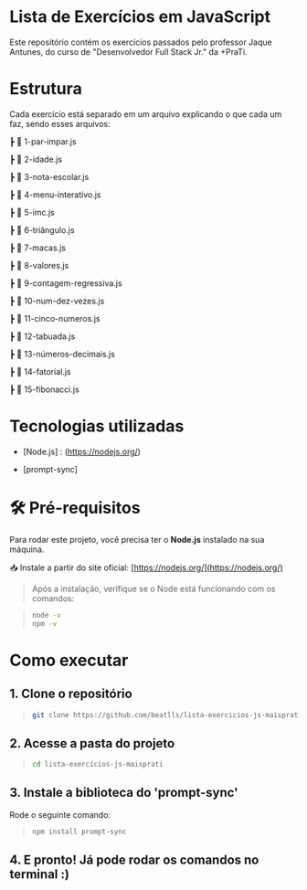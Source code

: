 # Lista de Exercícios em JavaScript

Este repositório contém os exercícios passados pelo professor Jaque Antunes, do curso de "Desenvolvedor Full Stack Jr." da +PraTi. 

# Estrutura

Cada exercício está separado em um arquivo explicando o que cada um faz, sendo esses arquivos:

┣ 📜 1-par-impar.js

┣ 📜 2-idade.js

┣ 📜 3-nota-escolar.js

┣ 📜 4-menu-interativo.js

┣ 📜 5-imc.js

┣ 📜 6-triângulo.js

┣ 📜 7-macas.js

┣ 📜 8-valores.js

┣ 📜 9-contagem-regressiva.js

┣ 📜 10-num-dez-vezes.js

┣ 📜 11-cinco-numeros.js

┣ 📜 12-tabuada.js

┣ 📜 13-números-decimais.js

┣ 📜 14-fatorial.js

┣ 📜 15-fibonacci.js

# Tecnologias utilizadas

- [Node.js] : (https://nodejs.org/)
  
- [prompt-sync]


# 🛠️ Pré-requisitos

Para rodar este projeto, você precisa ter o **Node.js** instalado na sua máquina.

📥 Instale a partir do site oficial: [https://nodejs.org/](https://nodejs.org/)

> Após a instalação, verifique se o Node está funcionando com os comandos:

> ```bash
> node -v
> npm -v

# Como executar

<h2> 1. Clone o repositório </h2>

> ```bash
> git clone https://github.com/beatlls/lista-exercicios-js-maisprati.git

<h2> 2. Acesse a pasta do projeto </h2>

> ```bash
> cd lista-exercícios-js-maisprati

<h2> 3. Instale a biblioteca do 'prompt-sync' </h2>

Rode o seguinte comando:

> ```bash
> npm install prompt-sync

<h2> 4. E pronto! Já pode rodar os comandos no terminal :) </h2>

